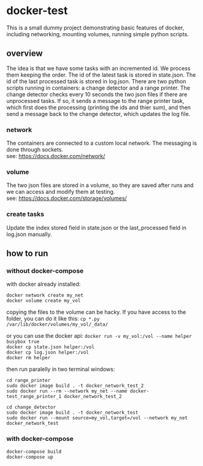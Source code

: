 # docker-test

This is a small dummy project demonstrating basic features of docker, including networking, mounting volumes, running simple python scripts.

## overview

The idea is that we have some tasks with an incremented id. We process them keeping the order. The id of the latest task is stored in state.json. The id of the last processed task is stored in log.json. There are two python scripts running in containers: a change detector and a range printer. The change detector checks every 10 seconds the two json files if there are unprocessed tasks. If so, it sends a message to the range printer task, which first does the processing (printing the ids and thier sum), and then send a message back to the change detector, which updates the log file.

### network
The containers are connected to a custom local network. The messaging is done through sockets.  
see: https://docs.docker.com/network/

### volume
The two json files are stored in a volume, so they are saved after runs and we can access and modify them at testing.  
see: https://docs.docker.com/storage/volumes/

### create tasks
Update the index stored field in state.json or the last_processed field in log.json manually.

## how to run
### without docker-compose
with docker already installed:

``docker network create my_net``  
``docker volume create my_vol``  

copying the files to the volume can be hacky. If you have access to the folder, you can do it like this:
``cp *.py /var/lib/docker/volumes/my_vol/_data/``  

or you can use the docker api:
``docker run -v my_vol:/vol --name helper busybox true``  
``docker cp state.json helper:/vol``  
``docker cp log.json helper:/vol``  
``docker rm helper``  

then run paralelly in two terminal windows:

``cd range_printer``  
``sudo docker image build . -t docker_network_test_2``  
``sudo docker run --rm --network my_net --name docker-test_range_printer_1 docker_network_test_2``  

``cd change_detector``  
``sudo docker image build . -t docker_network_test``  
``sudo docker run --mount source=my_vol,target=/vol --network my_net docker_network_test``  

### with docker-compose
``docker-compose build``  
``docker-compose up``  
